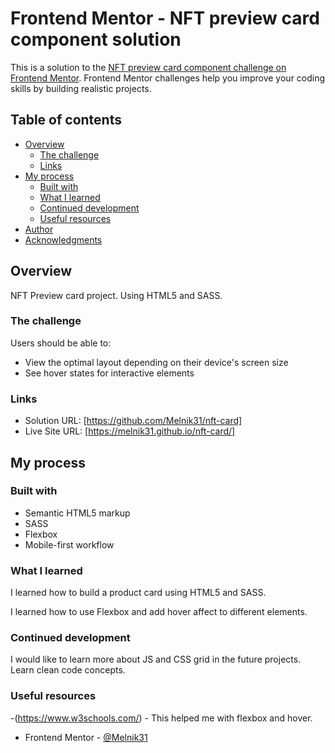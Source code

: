 # Frontend Mentor - NFT preview card component solution

This is a solution to the [NFT preview card component challenge on Frontend Mentor](https://www.frontendmentor.io/challenges/nft-preview-card-component-SbdUL_w0U). Frontend Mentor challenges help you improve your coding skills by building realistic projects. 

## Table of contents

- [Overview](#overview)
  - [The challenge](#the-challenge)
  - [Links](#links)
- [My process](#my-process)
  - [Built with](#built-with)
  - [What I learned](#what-i-learned)
  - [Continued development](#continued-development)
  - [Useful resources](#useful-resources)
- [Author](#author)
- [Acknowledgments](#acknowledgments)


## Overview
NFT Preview card project.
Using HTML5 and SASS. 

### The challenge

Users should be able to:

- View the optimal layout depending on their device's screen size
- See hover states for interactive elements


### Links

- Solution URL: [https://github.com/Melnik31/nft-card]
- Live Site URL: [https://melnik31.github.io/nft-card/]

## My process

### Built with

- Semantic HTML5 markup
- SASS
- Flexbox
- Mobile-first workflow

### What I learned

I learned how to build a product card using HTML5 and SASS. 

I learned how to use Flexbox and add hover affect to different elements.


### Continued development

I would like to learn more about JS and CSS grid in the future projects. Learn clean code concepts.

### Useful resources

-(https://www.w3schools.com/) - This helped me with flexbox and hover.


- Frontend Mentor - [@Melnik31](https://www.frontendmentor.io/profile/Melnik31)

